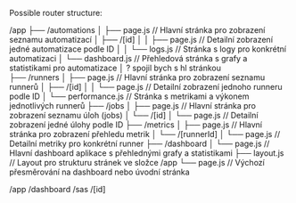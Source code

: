Possible router structure:

/app
├── /automations
│ ├── page.js // Hlavní stránka pro zobrazení seznamu automatizací
│ ├── /[id]
│ │ ├── page.js // Detailní zobrazení jedné automatizace podle ID
│ │ └── logs.js // Stránka s logy pro konkrétní automatizaci
│ └── dashboard.js // Přehledová stránka s grafy a statistikami pro automatizace
│ ? spojil bych s hl stránkou  
├── /runners
│ ├── page.js // Hlavní stránka pro zobrazení seznamu runnerů
│ ├── /[id]
│ │ └── page.js // Detailní zobrazení jednoho runneru podle ID
│ └── performance.js // Stránka s metrikami a výkonem jednotlivých runnerů
├── /jobs
│ ├── page.js // Hlavní stránka pro zobrazení seznamu úloh (jobs)
│ └── /[id]
│ └── page.js // Detailní zobrazení jedné úlohy podle ID
├── /metrics
│ ├── page.js // Hlavní stránka pro zobrazení přehledu metrik
│ └── /[runnerId]
│ └── page.js // Detailní metriky pro konkrétní runner
├── /dashboard
│ └── page.js // Hlavní dashboard aplikace s přehlednými grafy a statistikami
├── layout.js // Layout pro strukturu stránek ve složce /app
└── page.js // Výchozí přesměrování na dashboard nebo úvodní stránka

/app
/dashboard
/sas
/[id]
            
